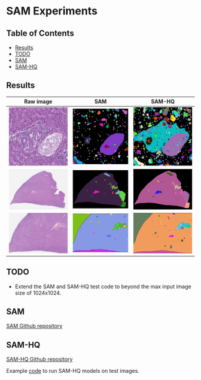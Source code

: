 # SAM Experiments

## Table of Contents
* [Results](https://github.com/yliu7366/yliu_utilities/tree/master/tutorials/SAM#results)
* [TODO](https://github.com/yliu7366/yliu_utilities/tree/master/tutorials/SAM#todo)
* [SAM](https://github.com/yliu7366/yliu_utilities/tree/master/tutorials/SAM#sam)
* [SAM-HQ](https://github.com/yliu7366/yliu_utilities/tree/master/tutorials/SAM#sam_hq)

  
## Results
Raw image|SAM|SAM-HQ
---|---|---
<img src="https://github.com/yliu7366/yliu_utilities/blob/master/tutorials/SAM/data/he_sam_test.jpg" />|<img src="https://github.com/yliu7366/yliu_utilities/blob/master/tutorials/SAM/results/sam/he_sam_test_mask.png" />|<img src="https://github.com/yliu7366/yliu_utilities/blob/master/tutorials/SAM/results/sam-hq/he_sam_test_vit_l_hq_mask.png" /> 
<img src="https://github.com/yliu7366/yliu_utilities/blob/master/tutorials/SAM/data/sam_test.jpg" />|<img src="https://github.com/yliu7366/yliu_utilities/blob/master/tutorials/SAM/results/sam/sam_test_mask.png" />|<img src="https://github.com/yliu7366/yliu_utilities/blob/master/tutorials/SAM/results/sam-hq/sam_test_vit_l_hq_mask.png" /> 
<img src="https://github.com/yliu7366/yliu_utilities/blob/master/tutorials/SAM/data/sam_test_1.jpg" />|<img src="https://github.com/yliu7366/yliu_utilities/blob/master/tutorials/SAM/results/sam/sam_test_1_mask.png" />|<img src="https://github.com/yliu7366/yliu_utilities/blob/master/tutorials/SAM/results/sam-hq/sam_test_1_vit_l_hq_mask.png" /> 

## TODO
* Extend the SAM and SAM-HQ test code to beyond the max input image size of 1024x1024.

## SAM
[SAM Github repository](https://github.com/facebookresearch/segment-anything)  

## SAM-HQ
[SAM-HQ Github repository](https://github.com/SysCV/sam-hq)

Example [code](https://github.com/yliu7366/yliu_utilities/blob/master/tutorials/SAM/sam-hq_test.py) to run SAM-HQ models on test images.
